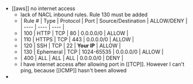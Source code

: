 - [[aws]] no internet access
	- lack of NACL inbound rules. Rule 130 must be added
	- | Rule # | Type | Protocol | Port | Source/Destination | ALLOW/DENY |
	  | ---- | ---- | ---- |
	- | 100 | HTTP | TCP | 80 | 0.0.0.0/0 | ALLOW |
	- | 110 | HTTPS | TCP | 443 | 0.0.0.0/0 | ALLOW |
	- | 120 | SSH | TCP | 22 | **Your IP** | ALLOW |
	- | 130 | Ephemeral | TCP | 1024-65535 | 0.0.0.0/0 | ALLOW |
	- | 400 | ALL | ALL | ALL | 0.0.0.0/0 | DENY |
	- I have internet access after allowing port in [[TCP]]. However I can't ping, because [[ICMP]] hasn't been allowed
-